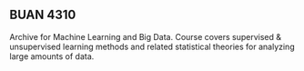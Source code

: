 ## BUAN 4310

Archive for Machine Learning and Big Data. Course covers supervised & unsupervised learning methods and related statistical theories for analyzing large amounts of data.

